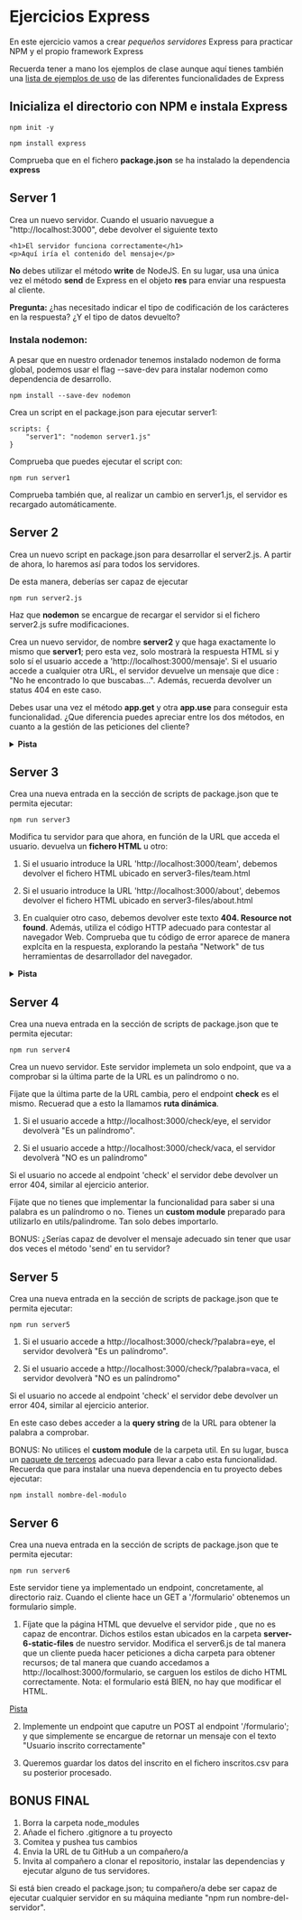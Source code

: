 # Ejercicios Express

En este ejercicio vamos a crear _pequeños servidores_ Express para practicar NPM y el propio framework Express

Recuerda tener a mano los ejemplos de clase aunque aquí tienes también una [lista de ejemplos de uso](https://www.digitalocean.com/community/tutorials/nodejs-express-basics) de las diferentes funcionalidades de Express 

## Inicializa el directorio con NPM e instala Express

```
npm init -y
```

```
npm install express
```

Comprueba que en el fichero __package.json__ se ha instalado la dependencia __express__

## Server 1

Crea un nuevo servidor. Cuando el usuario navuegue a "http://localhost:3000", debe devolver el siguiente texto 

```
<h1>El servidor funciona correctamente</h1>
<p>Aquí iría el contenido del mensaje</p> 
```

**No** debes utilizar el método __write__ de NodeJS. En su lugar, usa una única vez el método __send__ de Express en el objeto __res__ para enviar una respuesta al cliente.


**Pregunta:** ¿has necesitado indicar el tipo de codificación de los carácteres en la respuesta? ¿Y el tipo de datos devuelto?

### Instala nodemon:

A pesar que en nuestro ordenador tenemos instalado nodemon de forma global, podemos usar el flag --save-dev para instalar nodemon como dependencia de desarrollo. 

```
npm install --save-dev nodemon
```

Crea un script en el package.json para ejecutar server1:

```
scripts: {
    "server1": "nodemon server1.js"
}
```

Comprueba que puedes ejecutar el script con:

```
npm run server1
```

Comprueba también que, al realizar un cambio en server1.js, el servidor es recargado automáticamente.

## Server 2

Crea un nuevo script en package.json para desarrollar el server2.js. A partir de ahora, lo haremos así para todos los servidores. 

De esta manera, deberías ser capaz de ejecutar

```
npm run server2.js
```

Haz que __nodemon__ se encargue de recargar el servidor si el fichero server2.js sufre modificaciones.

Crea un nuevo servidor, de nombre **server2** y que haga exactamente lo mismo que **server1**; pero esta vez, solo mostrarà la respuesta HTML si y solo sí el usuario accede a 'http://localhost:3000/mensaje'. Si el usuario accede a cualquier otra URL, el servidor devuelve un mensaje que dice : "No he encontrado lo que buscabas...". Además, recuerda devolver un status 404 en este caso.

Debes usar una vez el método **app.get** y otra **app.use** para conseguir esta funcionalidad. ¿Que diferencia puedes apreciar entre los dos métodos, en cuanto a la gestión de las peticiones del cliente?

<details>
<summary><b>Pista</b></summary>

[Error 404 con Express](https://expressjs.com/es/starter/faq.html)

</details>


## Server 3

Crea una nueva entrada en la sección de scripts de package.json que te permita ejecutar: 


```
npm run server3
```

Modifica tu servidor para que ahora, en función de la URL que acceda el usuario. devuelva un **fichero HTML** u otro:

1. Si el usuario introduce la URL 'http://localhost:3000/team', debemos devolver el fichero HTML ubicado en server3-files/team.html

2. Si el usuario introduce la URL 'http://localhost:3000/about', debemos devolver el fichero HTML ubicado en server3-files/about.html

3. En cualquier otro caso, debemos devolver este texto **404. Resource not found**. Además, utiliza el código HTTP adecuado para contestar al navegador Web. Comprueba que tu código de error aparece de manera explcíta en la respuesta, explorando la pestaña "Network" de tus herramientas de desarrollador del navegador.

<details>
<summary><b>Pista</b></summary>

[Uso de sendFile](https://www.digitalocean.com/community/tutorials/use-expressjs-to-deliver-html-files)

</details>

## Server 4
Crea una nueva entrada en la sección de scripts de package.json que te permita ejecutar: 

```
npm run server4
```

Crea un nuevo servidor. Este servidor implemeta un solo endpoint, que va a comprobar si la última parte de la URL es un palíndromo o no.

Fíjate que la última parte de la URL cambia, pero el endpoint __check__ es el mismo. Recuerad que a esto la llamamos **ruta dinámica**.

1. Si el usuario accede a http://localhost:3000/check/eye, el servidor devolverà "Es un palíndromo".

2. Si el usuario accede a http://localhost:3000/check/vaca, el servidor devolverà "NO es un palíndromo"

Si el usuario no accede al endpoint 'check' el servidor debe devolver un error 404, similar al ejercicio anterior.

Fíjate que no tienes que implementar la funcionalidad para saber si una palabra es un palíndromo o no. Tienes un __custom module__ preparado para utilizarlo en utils/palindrome. Tan solo debes importarlo.

BONUS: ¿Serías capaz de devolver el mensaje adecuado sin tener que usar dos veces el método 'send' en tu servidor?

## Server 5
Crea una nueva entrada en la sección de scripts de package.json que te permita ejecutar: 

```
npm run server5
```

1. Si el usuario accede a http://localhost:3000/check/?palabra=eye, el servidor devolverà "Es un palíndromo".

2. Si el usuario accede a http://localhost:3000/check/?palabra=vaca, el servidor devolverà "NO es un palíndromo"

Si el usuario no accede al endpoint 'check' el servidor debe devolver un error 404, similar al ejercicio anterior.

En este caso debes acceder a la __query string__ de la URL para obtener la palabra a comprobar.

BONUS: No utilices el __custom module__ de la carpeta util. En su lugar, busca un [paquete de terceros](https://www.npmjs.com/) adecuado para llevar a cabo esta funcionalidad. Recuerda que para instalar una nueva dependencia en tu proyecto debes ejecutar:

`npm install nombre-del-modulo`


## Server 6
Crea una nueva entrada en la sección de scripts de package.json que te permita ejecutar: 

```
npm run server6
```

Este servidor tiene ya implementado un endpoint, concretamente, al directorio raiz. Cuando el cliente hace un GET a '/formulario' obtenemos un formulario simple.

1. Fíjate que la página HTML que devuelve el servidor pide , que no es capaz de encontrar. Dichos estilos estan ubicados en la carpeta __server-6-static-files__ de nuestro servidor. Modifica el server6.js de tal manera que un cliente pueda hacer peticiones a dicha carpeta para obtener recursos; de tal manera que cuando accedamos a http://localhost:3000/formulario, se carguen los estilos de dicho HTML correctamente. Nota: el formulario está BIEN, no hay que modificar el HTML.

[Pista](https://developer.mozilla.org/es/docs/Learn/Server-side/Express_Nodejs/Introduction#sirviendo_archivos_est%C3%A1ticos)

2. Implemente un endpoint que caputre un POST al endpoint '/formulario'; y que simplemente se encargue de retornar un mensaje con el texto "Usuario inscrito correctamente"

3. Queremos guardar los datos del inscrito en el fichero inscritos.csv para su posterior procesado. 

## BONUS FINAL

1. Borra la carpeta node_modules
2. Añade el fichero .gitignore a tu proyecto
3. Comitea y pushea tus cambios  
4. Envia la URL de tu GitHub a un compañero/a
5. Invita al compañero a clonar el repositorio, instalar las dependencias y ejecutar alguno de tus servidores.

Si está bien creado el package.json; tu compañero/a debe ser capaz de ejecutar cualquier servidor en su máquina mediante "npm run nombre-del-servidor".
